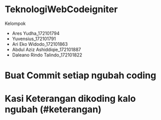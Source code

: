 # TeknologiWebCodeigniter

Kelompok

- Ares Yudha_172101794
- Yuvensius_172101791
- Ari Eko Widodo_172101863
- Abdul Aziz Ashiddiqie_172101887
- Daleano Rindo Talindo_172101822

# Buat Commit setiap ngubah coding 

# Kasi Keterangan dikoding kalo ngubah (#keterangan)
